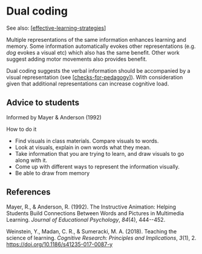 <!--
 Copyright (C) 2023 David Jones
 
 This file is part of memex.
 
 memex is free software: you can redistribute it and/or modify
 it under the terms of the GNU General Public License as published by
 the Free Software Foundation, either version 3 of the License, or
 (at your option) any later version.
 
 memex is distributed in the hope that it will be useful,
 but WITHOUT ANY WARRANTY; without even the implied warranty of
 MERCHANTABILITY or FITNESS FOR A PARTICULAR PURPOSE.  See the
 GNU General Public License for more details.
 
 You should have received a copy of the GNU General Public License
 along with memex.  If not, see <http://www.gnu.org/licenses/>.
-->

# Dual coding

See also: [[effective-learning-strategies]]

Multiple representations of the same information enhances learning and memory. Some information automatically evokes other representations (e.g. _dog_ evokes a visual etc) which also has the same benefit. Other work suggest adding motor movements also provides benefit.

Dual coding suggests the verbal information should be accompanied by a visual representation (see [[checks-for-pedagogy]]). With consideration given that additional representations can increase cognitive load. 

## Advice to students

Informed by Mayer & Anderson (1992)

How to do it

- Find visuals in class materials. Compare visuals to words.
- Look at visuals, explain in own words what they mean. 
- Take information that you are trying to learn, and draw visuals to go along with it. 
- Come up with different ways to represent the information visually.
- Be able to draw from memory


## References

Mayer, R., & Anderson, R. (1992). The Instructive Animation: Helping Students Build Connections Between Words and Pictures in Multimedia Learning. *Journal of Educational Psychology*, *84*(4), 444--452.

Weinstein, Y., Madan, C. R., & Sumeracki, M. A. (2018). Teaching the science of learning. *Cognitive Research: Principles and Implications*, *3*(1), 2. <https://doi.org/10.1186/s41235-017-0087-y>

[//begin]: # "Autogenerated link references for markdown compatibility"
[effective-learning-strategies]: effective-learning-strategies "Effective learning strategies"
[checks-for-pedagogy]: ../Teaching/Mathematics/checks-for-pedagogy "Checks for pedagogy"
[//end]: # "Autogenerated link references"